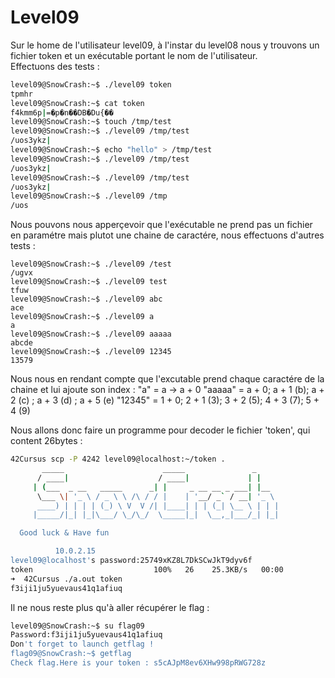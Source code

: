 # Level09

Sur le home de l'utilisateur level09, à l'instar du level08 nous y trouvons un fichier token et un exécutable portant le nom de l'utilisateur.  
Effectuons des tests :  

```sh
level09@SnowCrash:~$ ./level09 token
tpmhr
level09@SnowCrash:~$ cat token
f4kmm6p|=�p�n��DB�Du{��
level09@SnowCrash:~$ touch /tmp/test
level09@SnowCrash:~$ ./level09 /tmp/test
/uos3ykz|
level09@SnowCrash:~$ echo "hello" > /tmp/test
level09@SnowCrash:~$ ./level09 /tmp/test
/uos3ykz|
level09@SnowCrash:~$ ./level09 /tmp/test
/uos3ykz|
level09@SnowCrash:~$ ./level09 /tmp
/uos
```
Nous pouvons nous apperçevoir que l'exécutable ne prend pas un fichier en paramétre mais plutot une chaine de caractére, nous effectuons d'autres tests :  
```
level09@SnowCrash:~$ ./level09 /test
/ugvx
level09@SnowCrash:~$ ./level09 test
tfuw
level09@SnowCrash:~$ ./level09 abc
ace
level09@SnowCrash:~$ ./level09 a
a
level09@SnowCrash:~$ ./level09 aaaaa
abcde
level09@SnowCrash:~$ ./level09 12345
13579
```
Nous nous en rendant compte que l'excutable prend chaque caractére de la chaine et lui ajoute son index : 
"a" = a -> a + 0
"aaaaa" = a + 0; a + 1 (b); a + 2 (c) ; a + 3 (d) ; a + 5 (e)
"12345" = 1 + 0; 2 + 1 (3); 3 + 2 (5); 4 + 3 (7); 5 + 4 (9)

Nous allons donc faire un programme pour decoder le fichier 'token', qui content 26bytes :   
```sh
42Cursus scp -P 4242 level09@localhost:~/token .
	   _____                      _____               _
	  / ____|                    / ____|             | |
	 | (___  _ __   _____      _| |     _ __ __ _ ___| |__
	  \___ \| '_ \ / _ \ \ /\ / / |    | '__/ _` / __| '_ \
	  ____) | | | | (_) \ V  V /| |____| | | (_| \__ \ | | |
	 |_____/|_| |_|\___/ \_/\_/  \_____|_|  \__,_|___/_| |_|

  Good luck & Have fun

          10.0.2.15
level09@localhost's password:25749xKZ8L7DkSCwJkT9dyv6f
token                           100%   26    25.3KB/s   00:00
➜  42Cursus ./a.out token
f3iji1ju5yuevaus41q1afiuq
```
Il ne nous reste plus qu'à aller récupérer le flag : 
```sh
level09@SnowCrash:~$ su flag09
Password:f3iji1ju5yuevaus41q1afiuq
Don't forget to launch getflag !
flag09@SnowCrash:~$ getflag
Check flag.Here is your token : s5cAJpM8ev6XHw998pRWG728z
```
